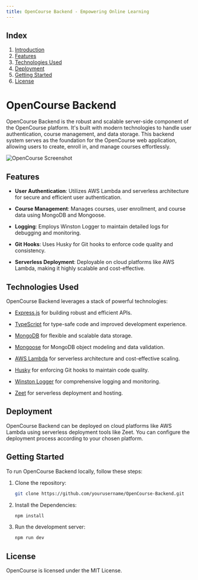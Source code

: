 ```yaml
---
title: OpenCourse Backend - Empowering Online Learning
---
```


## Index

1. [Introduction](#opencourse-backend)
2. [Features](#features)
3. [Technologies Used](#technologies-used)
4. [Deployment](#deployment)
5. [Getting Started](#getting-started)
6. [License](#license)

# OpenCourse Backend

OpenCourse Backend is the robust and scalable server-side component of the OpenCourse platform. It's built with modern technologies to handle user authentication, course management, and data storage. This backend system serves as the foundation for the OpenCourse web application, allowing users to create, enroll in, and manage courses effortlessly.

![OpenCourse Screenshot](https://i.ibb.co/f1LRtYd/1.png)

<!-- ![OpenCourse Backend Architecture](./images/architecture.png) -->

## Features

- **User Authentication**: Utilizes AWS Lambda and serverless architecture for secure and efficient user authentication.

- **Course Management**: Manages courses, user enrollment, and course data using MongoDB and Mongoose.

- **Logging**: Employs Winston Logger to maintain detailed logs for debugging and monitoring.

- **Git Hooks**: Uses Husky for Git hooks to enforce code quality and consistency.

- **Serverless Deployment**: Deployable on cloud platforms like AWS Lambda, making it highly scalable and cost-effective.

## Technologies Used

OpenCourse Backend leverages a stack of powerful technologies:

- [Express.js](https://expressjs.com/) for building robust and efficient APIs.

- [TypeScript](https://www.typescriptlang.org/) for type-safe code and improved development experience.

- [MongoDB](https://www.mongodb.com/) for flexible and scalable data storage.

- [Mongoose](https://mongoosejs.com/) for MongoDB object modeling and data validation.

- [AWS Lambda](https://aws.amazon.com/lambda/) for serverless architecture and cost-effective scaling.

- [Husky](https://typicode.github.io/husky/) for enforcing Git hooks to maintain code quality.

- [Winston Logger](https://github.com/winstonjs/winston) for comprehensive logging and monitoring.

- [Zeet](https://zeet.co/) for serverless deployment and hosting.

## Deployment
OpenCourse Backend can be deployed on cloud platforms like AWS Lambda using serverless deployment tools like Zeet. You can configure the deployment process according to your chosen platform.

## Getting Started

To run OpenCourse Backend locally, follow these steps:

1. Clone the repository:

   ```bash
   git clone https://github.com/yourusername/OpenCourse-Backend.git

2. Install the Dependencies:

    ```bash
   npm install
   ```

3. Run the development server:

    ```bash
   npm run dev
   ```

## License

OpenCourse is licensed under the MIT License.